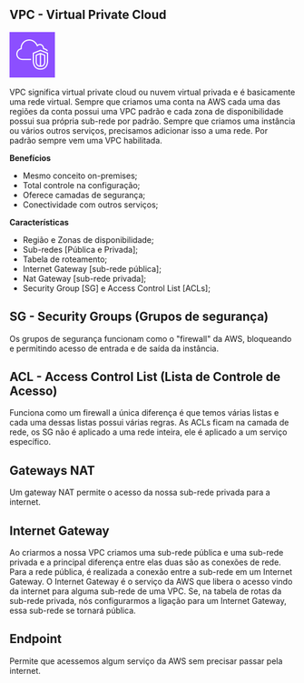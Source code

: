 ## VPC - Virtual Private Cloud
![AWS VPC](/aws/icon/aws-vpc.png)

VPC significa virtual private cloud ou nuvem virtual privada e é basicamente uma rede virtual. Sempre que criamos uma conta na AWS cada uma das regiões da conta possui uma VPC padrão e cada zona de disponibilidade possui sua própria sub-rede por padrão. 
Sempre que criamos uma instância ou vários outros serviços, precisamos adicionar isso a uma rede. Por padrão sempre vem uma VPC habilitada.

**Benefícios**
- Mesmo conceito on-premises;
- Total controle na configuração;
- Oferece camadas de segurança;
- Conectividade com outros serviços;

**Características**
- Região e Zonas de disponibilidade;
- Sub-redes [Pública e Privada];
- Tabela de roteamento;
- Internet Gateway [sub-rede pública];
- Nat Gateway [sub-rede privada];
- Security Group [SG] e Access Control List [ACLs];

## SG - Security Groups (Grupos de segurança)
Os grupos de segurança funcionam como o "firewall" da AWS, bloqueando e permitindo acesso de entrada e de saída da instância.

## ACL - Access Control List (Lista de Controle de Acesso)
Funciona como um firewall a única diferença é que temos várias listas e cada uma dessas listas possui várias regras. As ACLs ficam na camada de rede, os SG não é aplicado a uma rede inteira, ele é aplicado a um serviço específico.

## Gateways NAT
Um gateway NAT permite o acesso da nossa sub-rede privada para a internet.

## Internet Gateway
Ao criarmos a nossa VPC criamos uma sub-rede pública e uma sub-rede privada e a principal diferença entre elas duas são as conexões de rede. 
Para a rede pública, é realizada a conexão entre a sub-rede em um Internet Gateway.
O Internet Gateway é o serviço da AWS que libera o acesso vindo da internet para alguma sub-rede de uma VPC. Se, na tabela de rotas da sub-rede privada, nós configurarmos a ligação para um Internet Gateway, essa sub-rede se tornará pública.

## Endpoint
Permite que acessemos algum serviço da AWS sem precisar passar pela internet.



